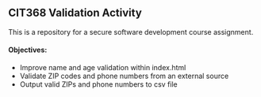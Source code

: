 ## CIT368 Validation Activity
This is a repository for a secure software development course assignment. 
#### Objectives:
- Improve name and age validation within index.html
- Validate ZIP codes and phone numbers from an external source
- Output valid ZIPs and phone numbers to csv file
